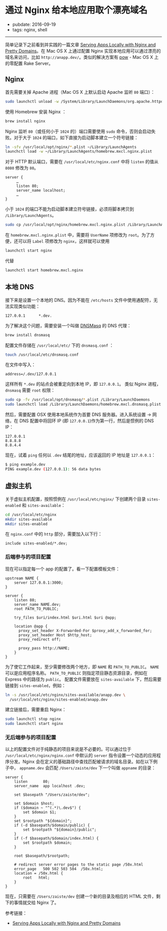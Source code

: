 # 通过 Nginx 给本地应用取个漂亮域名
- pubdate: 2016-09-19
- tags: nginx, shell

-------

简单记录下之前看到并实践的一篇文章 [Serving Apps Locally with Nginx and Pretty Domains](http://zaiste.net/2013/03/serving_apps_locally_with_nginx_and_pretty_domains/)。在 Mac OS X 上通过配置 Nginx 实现本地应用可以通过漂亮的域名来访问，比如 `http://anapp.dev/`。类似的解决方案有 [pow](http://pow.cx) - Mac OS X 上的零配置 Rake Server。

## Nginx

首先需要关掉 Apache 进程（Mac OS X 上默认启动 Apache 监听 `80` 端口）：
```bash
sudo launchctl unload -w /System/Library/LaunchDaemons/org.apache.httpd.plist
```

使用 Homebrew 安装 Nginx ：
```bash
brew install nginx
```

Nginx 监听 `80`（或任何小于 `1024` 的）端口需要使用 `sudo` 命令，否则会启动失败。对于大于 `1024` 的端口，如下直接为启动脚本建立一个符号链接：
```bash
ln -sfv /usr/local/opt/nginx/*.plist ~/Library/LaunchAgents
launchctl load -w ~/Library/LaunchAgents/homebrew.mxcl.nginx.plist
```

对于 HTTP 默认端口，需要在 `/usr/local/etc/nginx.conf` 中将 `listen` 的值从 `8080` 修改为 `80`。
```
server {
     …
     listen 80;
     server_name localhost;
     …
}
```

小于 `1024` 的端口不能为启动脚本建立符号链接，必须将脚本拷贝到 `/Library/LaunchAgents`。
```bash
sudo cp /usr/local/opt/nginx/homebrew.mxcl.nginx.plist /Library/LaunchAgents
```

在 `homebrew.mxcl.nginx.plist` 中，需要将 `UserName` 项修改为 `root`。为了方便，还可以将 `Label` 项修改为 `nginx`，这样就可以使用
```bash
launchctl start nginx
```

代替
```bash
launchctl start homebrew.mxcl.nginx
```

## 本地 DNS
接下来是设置一个本地的 DNS。因为不能在 `/etc/hosts` 文件中使用通配符，无法实现类似功能：
```
127.0.0.1      *.dev.
```

为了解决这个问题，需要安装一个叫做 [DNSMasq](http://www.thekelleys.org.uk/dnsmasq/doc.html) 的 DNS 代理：
```bash
brew install dnsmasq
```

配置文件存储在 `/usr/local/etc/` 下的 `dnsmasq.conf` ：
```bash
touch /usr/local/etc/dnsmasq.conf
```

在文件中写入：
```
address=/.dev/127.0.0.1
```

这样所有 `*.dev` 的站点会被重定向到本地 IP，即 `127.0.0.1`。
类似 Nginx 进程，`dnsmasq` 需要 `root` 权限：
```bash
sudo cp -fv /usr/local/opt/dnsmasq/*.plist /Library/LaunchDaemons
sudo launchctl load /Library/LaunchDaemons/homebrew.mxcl.dnsmasq.plist
```

然后，需要配置 OSX 使用本地系统作为首要 DNS 服务器。进入系统设置 -> 网络，在 DNS 配置中将回环 IP (即 `127.0.0.1`)作为第一行，然后是惯例的 DNS IP：
```
127.0.0.1
8.8.8.8
8.8.4.4
```

现在，试着 `ping` 任何以 `.dev` 结尾的地址，应该返回的 IP 地址是 `127.0.0.1`：
```bash
$ ping example.dev 
PING example.dev (127.0.0.1): 56 data bytes
```

## 虚拟主机
关于虚拟主机配置，按照惯例在 `/usr/local/etc/nginx/` 下创建两个目录 `sites-enabled` 和 `sites-available`：
```bash
cd /usr/local/etc/nginx
mkdir sites-available
mkdir sites-enabled
```

在 `nginx.conf` 中的 `http` 部分，需要加入以下行：
```
include sites-enabled/*.dev;
```

### 后端参与的项目配置
现在可以指定每一个 app 的配置了。看一下配置模板文件：
```
upstream NAME {
    server 127.0.0.1:3000;
}

server {
    listen 80;
    server_name NAME.dev;
    root PATH_TO_PUBLIC;

    try_files $uri/index.html $uri.html $uri @app;

    location @app {
      proxy_set_header X-Forwarded-For $proxy_add_x_forwarded_for;
      proxy_set_header Host $http_host;
      proxy_redirect off;

      proxy_pass http://NAME;
    }
}
```

为了使它工作起来，至少需要修改两个地方，即 `NAME` 和 `PATH_TO_PUBLIC`。 `NAME` 可以是应用程序名称。 `PATH_TO_PUBLIC` 则指定项目静态资源目录，例如在 Express 中的路径为 `public`。
配置文件需要放在 `sites-available` 下，然后需要链接到 `sites-enabled`，例如：
```bash
ln -s /usr/local/etc/nginx/sites-available/anapp.dev \
  /usr/local/etc/nginx/sites-enabled/anapp.dev
```

建立链接后，需要重启 Nginx：
```bash
sudo launchctl stop nginx
sudo launchctl start nginx
```

### 无后端参与的项目配置
以上的配置文件对于纯静态的项目来说是不必要的。可以通过位于 `/usr/local/etc/nginx/nginx.conf` 中默认的 `server` 指令设置一个动态的应用程序分发。Nginx 会在定义的基础路径中查找匹配被请求的域名目录。如在以下例子中， `appname.dev` 会匹配 `/Users/zaiste/dev` 下一个叫做 `appname` 的目录：
```
server {
    listen       80;
    server_name  app localhost .dev;

    set $basepath "/Users/zaiste/dev";

    set $domain $host;
    if ($domain ~ "^(.*)\.dev$") {
        set $domain $1;
    }
    set $rootpath "${domain}";
    if (-d $basepath/$domain/public) {
        set $rootpath "${domain}/public";
    }
    if (-f $basepath/$domain/index.html) {
        set $rootpath $domain;
    }

    root $basepath/$rootpath;

    # redirect server error pages to the static page /50x.html
    error_page   500 502 503 504  /50x.html;
    location = /50x.html {
        root   html;
    }
}
```
现在，只需要在 `/Users/zaiste/dev` 创建一个新的目录及相应的 HTML 文件，剩下的事情就交给 Nginx 了。

参考链接：
- [Serving Apps Locally with Nginx and Pretty Domains](http://zaiste.net/2013/03/serving_apps_locally_with_nginx_and_pretty_domains/)